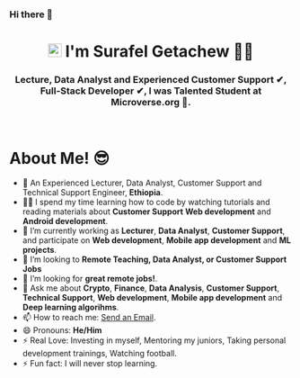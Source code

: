 ### Hi there 👋

<h1 align="center">  
  <img src="./ressources/Earth.gif" width="24px">
  I'm Surafel Getachew 👨‍💻</h1>
<h3 align="center">Lecture, Data Analyst and Experienced Customer Support ✔, Full-Stack Developer ✔, I was Talented Student at Microverse.org 🌟.
</h3>

<Br>
<h1>About Me! 😎</h1>

- 🌱 An Experienced Lecturer, Data Analyst, Customer Support and Technical Support Engineer, **Ethiopia**.
- 👨‍💻 I spend my time learning how to code by watching tutorials and reading materials about **Customer Support** **Web development** and **Android development**.
- 🔭 I’m currently working as **Lecturer**, **Data Analyst**, **Customer Support**, and participate on **Web development**, **Mobile app development** and **ML projects**.
- 👯 I’m looking to **Remote Teaching, Data Analyst, or Customer Support Jobs**
- 🤔 I’m looking for **great remote jobs!**.
- 💬 Ask me about **Crypto**, **Finance**, **Data Analysis**, **Customer Support**, **Technical Support**, **Web development**, **Mobile app development** and **Deep learning algorihms**.
- 📫 How to reach me: <a href="suragetch@gmail.com">Send an Email</a>.
- 😄 Pronouns: **He/Him**
- ⚡ Real Love: Investing in myself, Mentoring my juniors, Taking personal development trainings, Watching football.
- ⚡ Fun fact: I will never stop learning.
